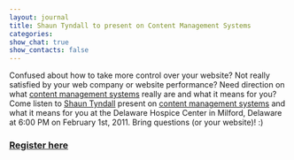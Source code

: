```yaml
---
layout: journal
title: Shaun Tyndall to present on Content Management Systems
categories: 
show_chat: true
show_contacts: false
---
```


Confused about how to take more control over your website? Not really satisfied by your web company or website performance? Need direction on what <a href="http://www.inclind.com/cms/index.htm">content management systems</a> really are and what it means for you? Come listen to <a href="http://www.inclind.com/people/shaun-tyndall" title="Shaun Tyndall Delaware web designer and developer">Shaun Tyndall</a> present on <a href="http://www.inclind.com/cms/index.htm" title="Drupal is great. Learn more about real systems with Shaun Tyndall.">content management systems</a> and what it means for you at the Delaware Hospice Center in Milford, Delaware at 6:00 PM on February 1st, 2011. Bring questions (or your website)! :) <h3> <strong><a href="http://ow.ly/3OpjP" target="_blank">Register here</a></strong></h3>